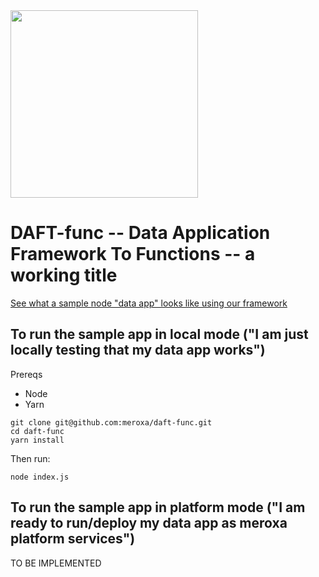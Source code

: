 <img src="https://user-images.githubusercontent.com/4818826/147324733-151e460a-107d-4f41-93c3-b7934760dedb.png" width="300" height="300">

# DAFT-func -- Data Application Framework To Functions -- a working title
[See what a sample node "data app" looks like using our framework](https://github.com/meroxa/daft-func/blob/master/test-apps/simple/index.js)

## To run the sample app in local mode ("I am just locally testing that my data app works")
Prereqs
+ Node
+ Yarn

```
git clone git@github.com:meroxa/daft-func.git
cd daft-func
yarn install
```

Then run:
```
node index.js
```

## To run the sample app in platform mode ("I am ready to run/deploy my data app as meroxa platform services")
TO BE IMPLEMENTED
